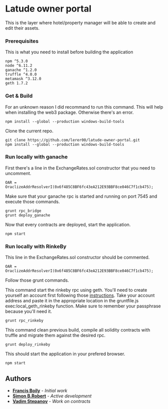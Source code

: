 # Latude owner portal

This is the layer where hotel/property manager will be able to create and edit their assets. 

### Prerequisites

This is what you need to install before building the application

```
npm ^5.3.0
node ^6.11.2
ganache ^1.2.0
truffle ^4.0.0
metamask ^3.12.0
geth 1.7.2
```

### Get & Build

For an unknown reason I did recommand to run this command. This will help when installing the web3 package. Otherwise there's an error.
```
npm install --global --production windows-build-tools
```

Clone the current repo.

```
git clone https://github.com/lerer00/latude-owner-portal.git
npm install --global --production windows-build-tools
```

### Run locally with **ganache**

First there's a line in the ExchangeRates.sol constructor that you need to uncomment.
```
OAR = OraclizeAddrResolverI(0x6f485C8BF6fc43eA212E93BBF8ce046C7f1cb475);
```

Make sure that your ganache rpc is started and running on port 7545 and execute those commands.

```
grunt rpc_bridge
grunt deploy_ganache
```

Now that every contracts are deployed, start the application.

```
npm start
```

### Run locally with **RinkeBy**

This line in the ExchangeRates.sol constructor should be commented.

```
OAR = OraclizeAddrResolverI(0x6f485C8BF6fc43eA212E93BBF8ce046C7f1cb475);
```

Follow those grunt commands.

This command start the rinkeby rpc using geth. You'll need to create yourself an account first following those [instructions](https://github.com/ethereum/go-ethereum/wiki/Managing-your-accounts#creating-an-account). Take your account address and paste it in the appropriate location in the gruntfile.js exec:local_geth_rinkeby function. Make sure to remember your passphrase because you'll need it.

```
grunt rpc_rinkeby
```

This command clean previous build, compile all solidity contracts with truffle and migrate them against the desired rpc.

```
grunt deploy_rinkeby
```

This should start the application in your prefered browser.

```
npm start
```

## Authors

* [**Francis Boily**](https://github.com/lerer00) - *Initial work*
* [**Simon B.Robert**](https://github.com/carte7000) - *Active development*
* [**Vadim Stepanov**](https://github.com/vadimkerr) - *Work on contracts*

